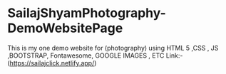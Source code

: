 # SailajShyamPhotography-DemoWebsitePage
This is my one demo website for (photography) using HTML 5 ,CSS , JS ,BOOTSTRAP, Fontawesome, GOOGLE IMAGES , ETC
Link:- (https://sailajclick.netlify.app/)
